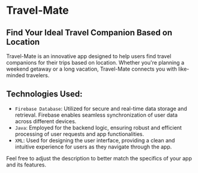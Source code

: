 # Travel-Mate
## Find Your Ideal Travel Companion Based on Location
Travel-Mate is an innovative app designed to help users find travel companions for their trips based on location. Whether you're planning a weekend getaway or a long vacation, Travel-Mate connects you with like-minded travelers.

## Technologies Used:
- `Firebase Database`: Utilized for secure and real-time data storage and retrieval. Firebase enables seamless synchronization of user data across different devices.
- `Java`: Employed for the backend logic, ensuring robust and efficient processing of user requests and app functionalities.
- `XML`: Used for designing the user interface, providing a clean and intuitive experience for users as they navigate through the app.
  
Feel free to adjust the description to better match the specifics of your app and its features.
